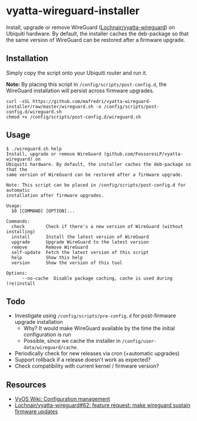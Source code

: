 # vyatta-wireguard-installer

Install, upgrade or remove WireGuard ([Lochnair/vyatta-wireguard](https://github.com/Lochnair/vyatta-wireguard)) on Ubiquiti hardware. By default, the installer caches the deb-package so that the same version of WireGuard can be restored after a firmware upgrade.

## Installation

Simply copy the script onto your Ubiquiti router and run it.

**Note:** By placing this script in `/config/scripts/post-config.d`, the WireGuard installation will persist across firmware upgrades.

```console
curl -sSL https://github.com/mafredri/vyatta-wireguard-installer/raw/master/wireguard.sh -o /config/scripts/post-config.d/wireguard.sh
chmod +x /config/scripts/post-config.d/wireguard.sh
```

## Usage

```console
$ ./wireguard.sh help
Install, upgrade or remove WireGuard (github.com/FossoresLP/vyatta-wireguard) on
Ubiquiti hardware. By default, the installer caches the deb-package so that the
same version of WireGuard can be restored after a firmware upgrade.

Note: This script can be placed in /config/scripts/post-config.d for automatic
installation after firmware upgrades.

Usage:
  $0 [COMMAND] [OPTION]...

Commands:
  check        Check if there's a new version of WireGuard (without installing)
  install      Install the latest version of WireGuard
  upgrade      Upgrade WireGuard to the latest version
  remove       Remove WireGuard
  self-update  Fetch the latest version of this script
  help         Show this help
  version      Show the version of this tool

Options:
      --no-cache  Disable package caching, cache is used during (re)install
```

## Todo

- Investigate using `/config/scripts/pre-config.d` for post-firmware upgrade installation
  - Why? It would make WireGuard available by the time the initial configuration is run
  - Possible, since we cache the installer in `/config/user-data/wireguard/cache`.
- Periodically check for new releases via cron (+automatic upgrades)
- Support rollback if a release doesn't work as expected?
- Check compatibility with current kernel / firmware version?

## Resources

- [VyOS Wiki: Configuration management](https://wiki.vyos.net/wiki/Configuration_management)
- [Lochnair/vyatta-wireguard#62: feature request: make wireguard sustain firmware updates](https://github.com/Lochnair/vyatta-wireguard/issues/62)
